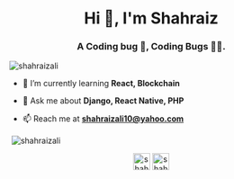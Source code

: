 <h1 align="center">Hi 👋, I'm Shahraiz</h1>
<h3 align="center">A Coding bug 🐞, Coding Bugs 👨‍💻.</h3>

<p align="left"> <img src="https://komarev.com/ghpvc/?username=shahraizali" alt="shahraizali" /> </p>

- 🌱 I’m currently learning **React, Blockchain**

- 💬 Ask me about **Django, React Native, PHP**

- 📫 Reach me at **shahraizali10@yahoo.com**


<p>&nbsp;<img align="center" src="https://github-readme-stats.vercel.app/api?username=shahraizali&show_icons=true&count_private=true" alt="shahraizali" /></p>

<p align="center">
<a href="https://twitter.com/shahraizali10" target="blank"><img align="center" src="https://cdn.jsdelivr.net/npm/simple-icons@3.0.1/icons/twitter.svg" alt="shahraizali" height="30" width="30" /></a>
<a href="https://linkedin.com/in/shahraizali10" target="blank"><img align="center" src="https://cdn.jsdelivr.net/npm/simple-icons@3.0.1/icons/linkedin.svg" alt="shahraizali" height="30" width="30" /></a>
</p>
